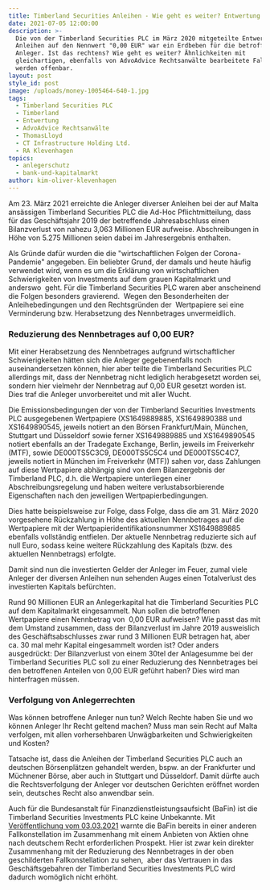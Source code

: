 ```yaml
---
title: Timberland Securities Anleihen - Wie geht es weiter? Entwertung rechtmäßig?
date: 2021-07-05 12:00:00
description: >-
  Die von der Timberland Securities PLC im März 2020 mitgeteilte Entwertung von
  Anleihen auf den Nennwert "0,00 EUR" war ein Erdbeben für die betroffenen
  Anleger. Ist das rechtens? Wie geht es weiter? Ähnlichkeiten mit
  gleichartigen, ebenfalls von AdvoAdvice Rechtsanwälte bearbeitete Fallgruppen
  werden offenbar.
layout: post
style_id: post
image: /uploads/money-1005464-640-1.jpg
tags:
  - Timberland Securities PLC
  - Timberland
  - Entwertung
  - AdvoAdvice Rechtsanwälte
  - ThomasLloyd
  - CT Infrastructure Holding Ltd.
  - RA Klevenhagen
topics:
  - anlegerschutz
  - bank-und-kapitalmarkt
author: kim-oliver-klevenhagen
---
```

Am 23. März 2021 erreichte die Anleger diverser Anleihen bei der auf Malta ansässigen Timberland Securities PLC die Ad-Hoc Pflichtmitteilung, dass&nbsp; für das Geschäftsjahr 2019 der betreffende Jahresabschluss einen Bilanzverlust von nahezu 3,063 Millionen EUR aufweise. Abschreibungen in Höhe von 5.275 Millionen seien dabei im Jahresergebnis enthalten.

Als Gründe dafür wurden die die "wirtschaftlichen Folgen der Corona-Pandemie" angegeben. Ein beliebter Grund, der damals und heute häufig verwendet wird, wenn es um die Erklärung von wirtschaftlichen Schwierigkeiten von Investments auf dem grauen Kapitalmarkt und anderswo&nbsp; geht. Für die Timberland Securities PLC waren aber anscheinend die Folgen besonders gravierend. &nbsp;Wegen den Besonderheiten der Anleihebedingungen und den Rechtsgründen der &nbsp;Wertpapiere sei eine Verminderung bzw. Herabsetzung des Nennbetrages unvermeidlich.

### Reduzierung des Nennbetrages auf 0,00 EUR?

Mit einer Herabsetzung des Nennbetrages aufgrund wirtschaftlicher Schwierigkeiten hätten sich die Anleger gegebenenfalls noch auseinandersetzen können, hier aber teilte die Timberland Securities PLC allerdings mit, dass der Nennbetrag nicht lediglich herabgesetzt worden sei, sondern hier vielmehr der Nennbetrag auf 0,00 EUR gesetzt worden ist. Dies traf die Anleger unvorbereitet und mit aller Wucht.

Die Emissionsbedingungen der von der Timberland Securities Investments PLC ausgegebenen Wertpapiere (XS1649889885, XS1649890388 und XS1649890545, jeweils notiert an den Börsen Frankfurt/Main, München, Stuttgart und Düsseldorf sowie ferner XS1649889885 und XS1649890545 notiert ebenfalls an der Tradegate Exchange, Berlin, jeweils im Freiverkehr (MTF), sowie DE000TS5C3C9, DE000TS5C5C4 und DE000TS5C4C7, jeweils notiert in München im Freiverkehr (MTF)) sahen vor, dass Zahlungen auf diese Wertpapiere abhängig sind von dem Bilanzergebnis der Timberland PLC, d.h. die Wertpapiere unterliegen einer Abschreibungsregelung und haben weitere verlustabsorbierende Eigenschaften nach den jeweiligen Wertpapierbedingungen.

Dies hatte beispielsweise zur Folge, dass Folge, dass die am 31. März 2020 vorgesehene Rückzahlung in Höhe des aktuellen Nennbetrages auf die Wertpapiere mit der Wertpapieridentifikationsnummer XS1649889885 ebenfalls vollständig entfielen. Der aktuelle Nennbetrag reduzierte sich auf null Euro, sodass keine weitere Rückzahlung des Kapitals (bzw. des aktuellen Nennbetrags) erfolgte.

Damit sind nun die investierten Gelder der Anleger im Feuer, zumal viele Anleger der diversen Anleihen nun sehenden Auges einen Totalverlust des investierten Kapitals befürchten.&nbsp;

Rund 90 Millionen EUR an Anlegerkapital hat die Timberland Securities PLC auf dem Kapitalmarkt eingesammelt. Nun sollen die betroffenen Wertpapiere einen Nennbetrag von&nbsp; 0,00 EUR aufweisen? Wie passt das mit dem Umstand zusammen, dass der Bilanzverlust im Jahre 2019 ausweislich des Geschäftsabschlusses zwar rund 3 Millionen EUR betragen hat, aber ca. 30 mal mehr Kapital eingesammelt worden ist? Oder anders ausgedrückt: Der Bilanzverlust von einem 30tel der Anlagesumme bei der Timberland Securities PLC soll zu einer Reduzierung des Nennbetrages bei den betroffenen Anteilen von 0,00 EUR geführt haben? Dies wird man hinterfragen müssen.

### Verfolgung von Anlegerrechten

Was können betroffene Anleger nun tun? Welch Rechte haben Sie und wo können Anleger Ihr Recht geltend machen? Muss man sein Recht auf Malta verfolgen, mit allen vorhersehbaren Unwägbarkeiten und Schwierigkeiten und Kosten?

Tatsache ist, dass die Anleihen der Timberland Securities PLC auch an deutschen Börsenplätzen gehandelt werden, bspw. an der Frankfurter und Müchnener Börse, aber auch in Stuttgart und Düsseldorf. Damit dürfte auch die Rechtsverfolgung der Anleger vor deutschen Gerichten eröffnet worden sein, deutsches Recht also anwendbar sein.&nbsp;

Auch für die Bundesanstalt für Finanzdienstleistungsaufsicht (BaFin) ist die Timberland Securities Investments PLC keine Unbekannte. Mit [Veröffentlichung vom 03.03.2021](https://www.bafin.de/SharedDocs/Veroeffentlichungen/DE/Verbrauchermitteilung/weitere/2021/meldung_210303_Timberland_Securities_Investment_plc.html) warnte die BaFin bereits in einer anderen Fallkonstellation im Zusammenhang mit einem Anbieten von Aktien ohne nach deutschem Recht erforderlichen Prospekt. Hier ist zwar kein direkter Zusammenhang mit der Reduzierung des Nennbetrages in der oben geschilderten Fallkonstellation zu sehen,&nbsp; aber das Vertrauen in das Geschäftsgebahren der Timberland Securities Investments PLC wird dadurch womöglich nicht erhöht.

&nbsp;
